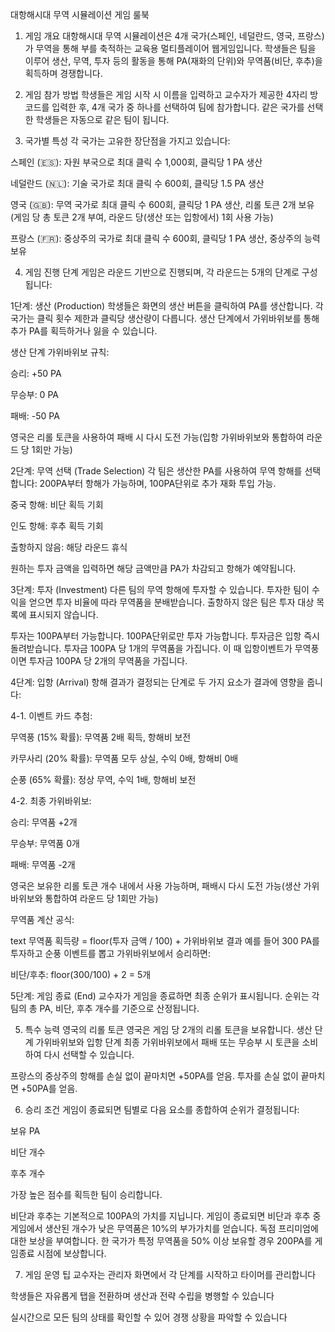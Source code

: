 대항해시대 무역 시뮬레이션 게임 룰북

1. 게임 개요
대항해시대 무역 시뮬레이션은 4개 국가(스페인, 네덜란드, 영국, 프랑스)가 무역을 통해 부를 축적하는 교육용 멀티플레이어 웹게임입니다. 학생들은 팀을 이루어 생산, 무역, 투자 등의 활동을 통해 PA(재화의 단위)와 무역품(비단, 후추)을 획득하며 경쟁합니다.​

2. 게임 참가 방법
학생들은 게임 시작 시 이름을 입력하고 교수자가 제공한 4자리 방 코드를 입력한 후, 4개 국가 중 하나를 선택하여 팀에 참가합니다. 같은 국가를 선택한 학생들은 자동으로 같은 팀이 됩니다.​

3. 국가별 특성
각 국가는 고유한 장단점을 가지고 있습니다:​

스페인 (🇪🇸): 자원 부국으로 최대 클릭 수 1,000회, 클릭당 1 PA 생산​

네덜란드 (🇳🇱): 기술 국가로 최대 클릭 수 600회, 클릭당 1.5 PA 생산​

영국 (🇬🇧): 무역 국가로 최대 클릭 수 600회, 클릭당 1 PA 생산, 리롤 토큰 2개 보유​(게임 당 총 토큰 2개 부여, 라운드 당(생산 또는 입항에서) 1회 사용 가능)

프랑스 (🇫🇷): 중상주의 국가로 최대 클릭 수 600회, 클릭당 1 PA 생산, 중상주의 능력 보유

4. 게임 진행 단계
게임은 라운드 기반으로 진행되며, 각 라운드는 5개의 단계로 구성됩니다:​

1단계: 생산 (Production)
학생들은 화면의 생산 버튼을 클릭하여 PA를 생산합니다. 각 국가는 클릭 횟수 제한과 클릭당 생산량이 다릅니다. 생산 단계에서 가위바위보를 통해 추가 PA를 획득하거나 잃을 수 있습니다.​

생산 단계 가위바위보 규칙:

승리: +50 PA​

무승부: 0 PA​

패배: -50 PA​

영국은 리롤 토큰을 사용하여 패배 시 다시 도전 가능​​(입항 가위바위보와 통합하여 라운드 당 1회만 가능)

2단계: 무역 선택 (Trade Selection)
각 팀은 생산한 PA를 사용하여 무역 항해를 선택합니다:​ 200PA부터 항해가 가능하며, 100PA단위로 추가 재화 투입 가능.

중국 항해: 비단 획득 기회​

인도 항해: 후추 획득 기회​

출항하지 않음: 해당 라운드 휴식​

원하는 투자 금액을 입력하면 해당 금액만큼 PA가 차감되고 항해가 예약됩니다.​

3단계: 투자 (Investment)
다른 팀의 무역 항해에 투자할 수 있습니다. 투자한 팀이 수익을 얻으면 투자 비율에 따라 무역품을 분배받습니다. 출항하지 않은 팀은 투자 대상 목록에 표시되지 않습니다.​

투자는 100PA부터 가능합니다. 100PA단위로만 투자 가능합니다. 투자금은 입항 즉시 돌려받습니다. 투자금 100PA 당 1개의 무역품을 가집니다.
이 때 입항이벤트가 무역풍이면 투자금 100PA 당 2개의 무역품을 가집니다.

4단계: 입항 (Arrival)
항해 결과가 결정되는 단계로 두 가지 요소가 결과에 영향을 줍니다:​

4-1. 이벤트 카드 추첨:​

무역풍 (15% 확률): 무역품 2배 획득​, 항해비 보전

카무사리 (20% 확률): 무역품 모두 상실, 수익 0배, 항해비 0배

순풍 (65% 확률): 정상 무역, 수익 1배​, 항해비 보전

4-2. 최종 가위바위보:​

승리: 무역품 +2개​

무승부: 무역품 0개​

패배: 무역품 -2개​

영국은 보유한 리롤 토큰 개수 내에서 사용 가능하며, 패배시 다시 도전 가능​(생산 가위바위보와 통합하여 라운드 당 1회만 가능)

무역품 계산 공식:​

text
무역품 획득량 = floor(투자 금액 / 100) + 가위바위보 결과
예를 들어 300 PA를 투자하고 순풍 이벤트를 뽑고 가위바위보에서 승리하면:

비단/후추: floor(300/100) + 2 = 5개​

5단계: 게임 종료 (End)
교수자가 게임을 종료하면 최종 순위가 표시됩니다. 순위는 각 팀의 총 PA, 비단, 후추 개수를 기준으로 산정됩니다.​

5. 특수 능력
영국의 리롤 토큰
영국은 게임 당 2개의 리롤 토큰을 보유합니다. 생산 단계 가위바위보와 입항 단계 최종 가위바위보에서 패배 또는 무승부 시 토큰을 소비하여 다시 선택할 수 있습니다.​

프랑스의 중상주의
항해를 손실 없이 끝마치면 +50PA를 얻음.
투자를 손실 없이 끝마치면 +50PA를 얻음.

6. 승리 조건
게임이 종료되면 팀별로 다음 요소를 종합하여 순위가 결정됩니다:​

보유 PA

비단 개수​

후추 개수​

가장 높은 점수를 획득한 팀이 승리합니다.​

비단과 후추는 기본적으로 100PA의 가치를 지닙니다.
게임이 종료되면 비단과 후추 중 게임에서 생산된 개수가 낮은 무역품은 10%의 부가가치를 얻습니다.
독점 프리미엄에 대한 보상을 부여합니다. 한 국가가 특정 무역품을 50% 이상 보유할 경우 200PA를 게임종료 시점에 보상합니다.

7. 게임 운영 팁
교수자는 관리자 화면에서 각 단계를 시작하고 타이머를 관리합니다​

학생들은 자유롭게 탭을 전환하며 생산과 전략 수립을 병행할 수 있습니다​

실시간으로 모든 팀의 상태를 확인할 수 있어 경쟁 상황을 파악할 수 있습니다​